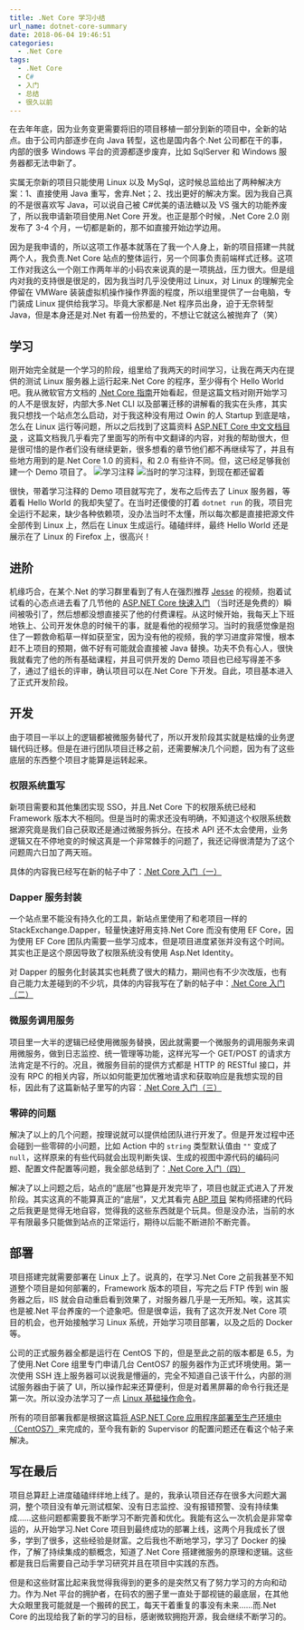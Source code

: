 ```yaml
---
title: .Net Core 学习小结
url_name: dotnet-core-summary
date: 2018-06-04 19:46:51
categories:
  - .Net Core
tags:
  - .Net Core
  - C#
  - 入门
  - 总结
  - 很久以前
---
```


在去年年底，因为业务变更需要将旧的项目移植一部分到新的项目中，全新的站点。由于公司内部逐步在向 Java 转型，这也是国内各个.Net 公司都在干的事，内部的很多 Windows 平台的资源都逐步废弃，比如 SqlServer 和 Windows 服务器都无法申新了。

<!-- more -->

实属无奈新的项目只能使用 Linux 以及 MySql，这时候总监给出了两种解决方案：1、直接使用 Java 重写，舍弃.Net；2、找出更好的解决方案。因为我自己真的不是很喜欢写 Java，可以说自己被 C#优美的语法糖以及 VS 强大的功能养废了，所以我申请新项目使用.Net Core 开发。也正是那个时候，.Net Core 2.0 刚发布了 3-4 个月，一切都是新的，那不如直接开始边学边用。

因为是我申请的，所以这项工作基本就落在了我一个人身上，新的项目搭建一共就两个人，我负责.Net Core 站点的整体运行，另一个同事负责前端样式迁移。这项工作对我这么一个刚工作两年半的小码农来说真的是一项挑战，压力很大。但是组内对我的支持很是很足的，因为我当时几乎没使用过 Linux，对 Linux 的理解完全停留在 VMWare 装装虚拟机操作操作界面的程度，所以组里提供了一台电脑，专门装成 Linux 提供给我学习。毕竟大家都是.Net 程序员出身，迫于无奈转型 Java，但是本身还是对.Net 有着一份热爱的，不想让它就这么被抛弃了（笑）

## 学习

刚开始完全就是一个学习的阶段，组里给了我两天的时间学习，让我在两天内在提供的测试 Linux 服务器上运行起来.Net Core 的程序，至少得有个 Hello World 吧。我从微软官方文档的 [.Net Core 指南](https://docs.microsoft.com/zh-cn/dotnet/core/)开始看起，但是这篇文档对刚开始学习的人不是很友好，内部大多.Net CLI 以及部署迁移的讲解看的我实在头疼，其实我只想找一个站点怎么启动，对于我这种没有用过 Owin 的人 Startup 到底是啥，怎么在 Linux 运行等问题，所以之后找到了这篇资料 [ASP.NET Core 中文文档目录](http://www.cnblogs.com/dotNETCoreSG/p/aspnetcore-index.html) ，这篇文档我几乎看完了里面写的所有中文翻译的内容，对我的帮助很大，但是很可惜的是作者们没有继续更新，很多想看的章节他们都不再继续写了，并且有些地方用到的是.Net Core 1.0 的资料，和 2.0 有些许不同。但，这已经足够我创建一个 Demo 项目了。
![学习注释](https://image.dunbreak.cn/past/learning-comments-01.png)
![当时的学习注释，到现在都还留着](https://image.dunbreak.cn/past/learning-comments-02.png)

很快，带着学习注释的 Demo 项目就写完了，发布之后传去了 Linux 服务器，等着看 Hello World 的我却失望了。在当时还傻傻的打着 `dotnet run` 的我，项目完全运行不起来，缺少各种依赖项，没办法当时不太懂，所以每次都是直接把源文件全部传到 Linux 上，然后在 Linux 生成运行。磕磕绊绊，最终 Hello World 还是展示在了 Linux 的 Firefox 上，很高兴！

## 进阶

机缘巧合，在某个.Net 的学习群里看到了有人在强烈推荐 [Jesse](http://www.jessetalk.cn/) 的视频，抱着试试看的心态点进去看了几节他的 [ASP.NET Core 快速入门](http://video.jessetalk.cn) （当时还是免费的）瞬间被吸引了，然后想都没想直接买了他的付费课程。从这时候开始，我每天上下班地铁上、公司开发休息的时候干的事，就是看他的视频学习。当时的我感觉像是抱住了一颗救命稻草一样如获至宝，因为没有他的视频，我的学习进度非常慢，根本赶不上项目的预期，做不好有可能就会直接被 Java 替换。功夫不负有心人，很快我就看完了他的所有基础课程，并且可供开发的 Demo 项目也已经写得差不多了，通过了组长的评审，确认项目可以在.Net Core 下开发。自此，项目基本进入了正式开发阶段。

## 开发

由于项目一半以上的逻辑都被微服务替代了，所以开发阶段其实就是枯燥的业务逻辑代码迁移。但是在进行团队项目迁移之前，还需要解决几个问题，因为有了这些底层的东西整个项目才能算是运转起来。

### 权限系统重写

新项目需要和其他集团实现 SSO，并且.Net Core 下的权限系统已经和 Framework 版本大不相同。但是当时的需求还没有明确，不知道这个权限系统数据源究竟是我们自己获取还是通过微服务拆分。在技术 API 还不太会使用，业务逻辑又在不停地变的时候这真是一个非常棘手的问题了，我还记得很清楚为了这个问题周六日加了两天班。

具体的内容我已经写在新的帖子中了：[.Net Core 入门（一）](https://www.dunbreak.cn/2018/05/28/Getting-Started-with-DotNet-Core-01/)

### Dapper 服务封装

一个站点里不能没有持久化的工具，新站点里使用了和老项目一样的 StackExchange.Dapper，轻量快速好用支持.Net Core 而没有使用 EF Core，因为使用 EF Core 团队内需要一些学习成本，但是项目进度紧张并没有这个时间。其实也正是这个原因导致了权限系统没有使用 Asp.Net Identity。

对 Dapper 的服务化封装其实也耗费了很大的精力，期间也有不少次改版，也有自己能力太差碰到的不少坑，具体的内容我写在了新的帖子中：[.Net Core 入门（二）](https://www.dunbreak.cn/2018/05/29/Getting-Started-with-DotNet-Core-02/)

### 微服务调用服务

项目里一大半的逻辑已经使用微服务替换，因此就需要一个微服务的调用服务来调用微服务，做到日志监控、统一管理等功能，这样光写一个 GET/POST 的请求方法肯定是不行的。况且，微服务目前的提供方式都是 HTTP 的 RESTful 接口，并没有 RPC 的相关内容，所以如何能更加优雅地请求和获取响应是我想实现的目标，因此有了这篇新帖子里写的内容：[.Net Core 入门（三）](https://www.dunbreak.cn/2018/05/30/Getting-Started-with-DotNet-Core-03/)

### 零碎的问题

解决了以上的几个问题，按理说就可以提供给团队进行开发了。但是开发过程中还会碰到一些零碎的小问题，比如 Action 中的 `string` 类型默认值由 `""` 变成了 `null`，这样原来的有些代码就会出现判断失误、生成的视图中源代码的编码问题、配置文件配置等问题，我全部总结到了：[.Net Core 入门（四）](https://www.dunbreak.cn/2018/05/31/Getting-Started-with-DotNet-Core-04/)

解决了以上问题之后，站点的“底层”也算是开发完毕了，项目也就正式进入了开发阶段。其实这真的不能算真正的“底层”，又尤其看完 [ABP 项目](http://aspnetboilerplate.com/) 架构师搭建的代码之后我更是觉得无地自容，觉得我的这些东西就是个玩具。但是没办法，当前的水平有限最多只能做到站点的正常运行，期待以后能不断进阶不断完善。

## 部署

项目搭建完就需要部署在 Linux 上了。说真的，在学习.Net Core 之前我甚至不知道整个项目是如何部署的，Framework 版本的项目，写完之后 FTP 传到 win 服务器之后，IIS 就会自动重启看到效果了，对服务器几乎是一无所知。唉，这其实也是被.Net 平台养废的一个迹象吧。但是很幸运，我有了这次开发.Net Core 项目的机会，也开始接触学习 Linux 系统，开始学习项目部署，以及之后的 Docker 等。

公司的正式服务器全都是运行在 CentOS 下的，但是至此之前的版本都是 6.5，为了使用.Net Core 组里专门申请几台 CentOS7 的服务器作为正式环境使用。第一次使用 SSH 连上服务器可以说我是懵逼的，完全不知道自己该干什么，内部的测试服务器由于装了 UI，所以操作起来还算便利，但是对着黑屏幕的命令行我还是第一次。所以没办法学习了一点 [Linux 基础操作命令](https://blog.csdn.net/u010187139/article/details/40859147)。

所有的项目部署我都是根据这篇[将 ASP.NET Core 应用程序部署至生产环境中（CentOS7）](https://www.cnblogs.com/ants/p/5732337.html)来完成的，至今我有新的 Supervisor 的配置问题还在看这个帖子来解决。

## 写在最后

项目总算赶上进度磕磕绊绊地上线了。是的，我承认项目还存在很多大问题大漏洞，整个项目没有单元测试框架、没有日志监控、没有报错预警、没有持续集成……这些问题都需要我不断学习不断完善和优化。我能有这么一次机会是非常幸运的，从开始学习.Net Core 项目到最终成功的部署上线，这两个月我成长了很多，学到了很多，这些经验是财富。之后我也不断地学习，学习了 Docker 的操作，了解了持续集成的额概念，知道了.Net Core 搭建微服务的原理和逻辑。这些都是我日后需要自己动手学习研究并且在项目中实践的东西。

但是和这些财富比起来我觉得我得到的更多的是突然又有了努力学习的方向和动力。作为.Net 平台的拥护者，在码农的圈子里一直处于鄙视链的最底层，在其他大众眼里我可能就是一个搬砖的民工，每天干着重复的事没有未来……而.Net Core 的出现给我了新的学习的目标，感谢微软拥抱开源，我会继续不断学习的。
